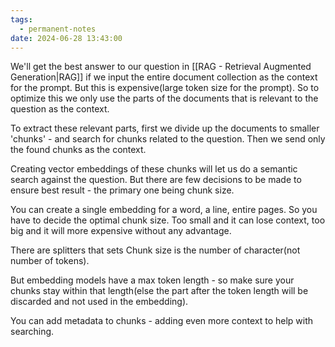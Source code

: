 ```yaml
---
tags:
  - permanent-notes
date: 2024-06-28 13:43:00
---
```


We'll get the best answer to our question in [[RAG - Retrieval Augmented Generation|RAG]] if we input the entire document collection as the context for the prompt. But this is expensive(large token size for the prompt). So to optimize this we only use the parts of the documents that is relevant to the question as the context. 

To extract these relevant parts, first we divide up the documents to smaller 'chunks' - and search for chunks  related to the question. Then we send only the found chunks as the context.

Creating vector embeddings of these chunks will let us do a semantic search against the question. But there are few decisions to be made to ensure best result - the primary one being chunk size.

You can create a single embedding for a word, a line, entire pages. So you have to decide the optimal chunk size. Too small and it can lose context, too big and it will more expensive without any advantage.

There are splitters that sets Chunk size is the number of character(not number of tokens).

But embedding models have a max token length - so make sure your chunks stay within that length(else the part after the token length will be discarded and not used in the embedding).

You can add metadata to chunks - adding even more context to help with searching.
